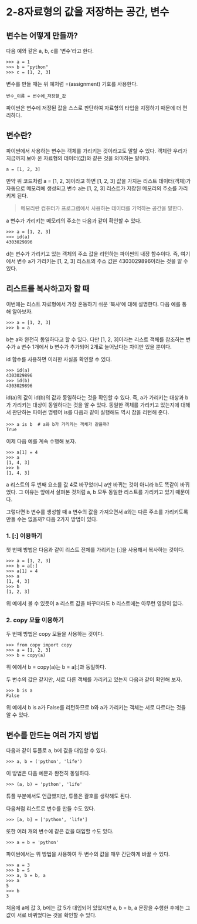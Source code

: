 # 2-8자료형의 값을 저장하는 공간, 변수
## 변수는 어떻게 만들까?
다음 예와 같은 a, b, c를 ‘변수’라고 한다.
```
>>> a = 1
>>> b = "python"
>>> c = [1, 2, 3]
```
변수를 만들 때는 위 예처럼 =(assignment) 기호를 사용한다.
```
변수_이름 = 변수에_저장할_값
```
파이썬은 변수에 저장된 값을 스스로 판단하여 자료형의 타입을 지정하기 때문에 더 편리하다.
## 변수란?
파이썬에서 사용하는 변수는 객체를 가리키는 것이라고도 말할 수 있다. 객체란 우리가 지금까지 보아 온 자료형의 데이터(값)와 같은 것을 의미하는 말이다.
```
a = [1, 2, 3]
```
만약 위 코드처럼 a = [1, 2, 3]이라고 하면 [1, 2, 3] 값을 가지는 리스트 데이터(객체)가 자동으로 메모리에 생성되고 변수 a는 [1, 2, 3] 리스트가 저장된 메모리의 주소를 가리키게 된다.
> 메모리란 컴퓨터가 프로그램에서 사용하는 데이터를 기억하는 공간을 말한다.

a 변수가 가리키는 메모리의 주소는 다음과 같이 확인할 수 있다.
```
>>> a = [1, 2, 3]
>>> id(a)
4303029896
```
d는 변수가 가리키고 있는 객체의 주소 값을 리턴하는 파이썬의 내장 함수이다. 즉, 여기에서 변수 a가 가리키는 [1, 2, 3] 리스트의 주소 값은 4303029896이라는 것을 알 수 있다.
## 리스트를 복사하고자 할 때
이번에는 리스트 자료형에서 가장 혼동하기 쉬운 ‘복사’에 대해 설명한다. 다음 예를 통해 알아보자.
```
>>> a = [1, 2, 3]
>>> b = a
```
b는 a와 완전히 동일하다고 할 수 있다. 다만 [1, 2, 3]이라는 리스트 객체를 참조하는 변수가 a 변수 1개에서 b 변수가 추가되어 2개로 늘어났다는 차이만 있을 뿐이다.

id 함수를 사용하면 이러한 사실을 확인할 수 있다.
```
>>> id(a)
4303029896
>>> id(b)
4303029896
```
id(a)의 값이 id(b)의 값과 동일하다는 것을 확인할 수 있다. 즉, a가 가리키는 대상과 b가 가리키는 대상이 동일하다는 것을 알 수 있다. 동일한 객체를 가리키고 있는지에 대해서 판단하는 파이썬 명령어 is를 다음과 같이 실행해도 역시 참을 리턴해 준다.
```
>>> a is b  # a와 b가 가리키는 객체가 같을까?
True
```
이제 다음 예를 계속 수행해 보자.
```
>>> a[1] = 4
>>> a
[1, 4, 3]
>>> b
[1, 4, 3]
```
a 리스트의 두 번째 요소를 값 4로 바꾸었더니 a만 바뀌는 것이 아니라 b도 똑같이 바뀌었다. 그 이유는 앞에서 살펴본 것처럼 a, b 모두 동일한 리스트를 가리키고 있기 때문이다.

그렇다면 b 변수를 생성할 때 a 변수의 값을 가져오면서 a와는 다른 주소를 가리키도록 만들 수는 없을까? 다음 2가지 방법이 있다.
### 1. [:] 이용하기
첫 번째 방법은 다음과 같이 리스트 전체를 가리키는 [:]을 사용해서 복사하는 것이다.
```
>>> a = [1, 2, 3]
>>> b = a[:]
>>> a[1] = 4
>>> a
[1, 4, 3]
>>> b
[1, 2, 3]
```
위 예에서 볼 수 있듯이 a 리스트 값을 바꾸더라도 b 리스트에는 아무런 영향이 없다.
### 2. copy 모듈 이용하기
두 번째 방법은 copy 모듈을 사용하는 것이다. 
```
>>> from copy import copy
>>> a = [1, 2, 3]
>>> b = copy(a)
```
위 예에서 b = copy(a)는 b = a[:]과 동일하다.

두 변수의 값은 같지만, 서로 다른 객체를 가리키고 있는지 다음과 같이 확인해 보자.
```
>>> b is a
False
```
위 예에서 b is a가 False를 리턴하므로 b와 a가 가리키는 객체는 서로 다르다는 것을 알 수 있다.
## 변수를 만드는 여러 가지 방법
다음과 같이 튜플로 a, b에 값을 대입할 수 있다.
```
>>> a, b = ('python', 'life')
```
이 방법은 다음 예문과 완전히 동일하다.
```
>>> (a, b) = 'python', 'life'
```
튜플 부분에서도 언급했지만, 튜플은 괄호를 생략해도 된다.

다음처럼 리스트로 변수를 만들 수도 있다.
```
>>> [a, b] = ['python', 'life']
```
또한 여러 개의 변수에 같은 값을 대입할 수도 있다.
```
>>> a = b = 'python'
```
파이썬에서는 위 방법을 사용하여 두 변수의 값을 매우 간단하게 바꿀 수 있다.
```
>>> a = 3
>>> b = 5
>>> a, b = b, a
>>> a
5
>>> b
3
```
처음에 a에 값 3, b에는 값 5가 대입되어 있었지만 a, b = b, a 문장을 수행한 후에는 그 값이 서로 바뀌었다는 것을 확인할 수 있다.

